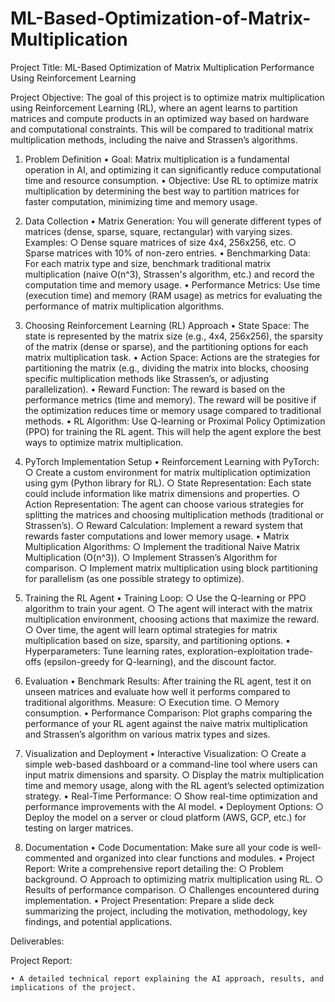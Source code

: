 # ML-Based-Optimization-of-Matrix-Multiplication

Project Title: ML-Based Optimization of Matrix Multiplication Performance Using Reinforcement Learning

Project Objective:
The goal of this project is to optimize matrix multiplication using Reinforcement Learning (RL), where an agent learns to partition matrices and compute products in an optimized way based on hardware and computational constraints. This will be compared to traditional matrix multiplication methods, including the naive and Strassen’s algorithms.

1. Problem Definition
	• Goal: Matrix multiplication is a fundamental operation in AI, and optimizing it can significantly reduce computational time and resource consumption.
	• Objective: Use RL to optimize matrix multiplication by determining the best way to partition matrices for faster computation, minimizing time and memory usage.

2. Data Collection
	• Matrix Generation: You will generate different types of matrices (dense, sparse, square, rectangular) with varying sizes. Examples:
		○ Dense square matrices of size 4x4, 256x256, etc.
		○ Sparse matrices with 10% of non-zero entries.
	• Benchmarking Data: For each matrix type and size, benchmark traditional matrix multiplication (naive O(n^3), Strassen's algorithm, etc.) and record the computation time and memory usage.
	• Performance Metrics: Use time (execution time) and memory (RAM usage) as metrics for evaluating the performance of matrix multiplication algorithms.

3. Choosing Reinforcement Learning (RL) Approach
	• State Space: The state is represented by the matrix size (e.g., 4x4, 256x256), the sparsity of the matrix (dense or sparse), and the partitioning options for each matrix multiplication task.
	• Action Space: Actions are the strategies for partitioning the matrix (e.g., dividing the matrix into blocks, choosing specific multiplication methods like Strassen’s, or adjusting parallelization).
	• Reward Function: The reward is based on the performance metrics (time and memory). The reward will be positive if the optimization reduces time or memory usage compared to traditional methods.
	• RL Algorithm: Use Q-learning or Proximal Policy Optimization (PPO) for training the RL agent. This will help the agent explore the best ways to optimize matrix multiplication.

4. PyTorch Implementation Setup
	• Reinforcement Learning with PyTorch:
		○ Create a custom environment for matrix multiplication optimization using gym (Python library for RL).
		○ State Representation: Each state could include information like matrix dimensions and properties.
		○ Action Representation: The agent can choose various strategies for splitting the matrices and choosing multiplication methods (traditional or Strassen’s).
		○ Reward Calculation: Implement a reward system that rewards faster computations and lower memory usage.
	• Matrix Multiplication Algorithms:
		○ Implement the traditional Naive Matrix Multiplication (O(n^3)).
		○ Implement Strassen’s Algorithm for comparison.
		○ Implement matrix multiplication using block partitioning for parallelism (as one possible strategy to optimize).

5. Training the RL Agent
	• Training Loop:
		○ Use the Q-learning or PPO algorithm to train your agent.
		○ The agent will interact with the matrix multiplication environment, choosing actions that maximize the reward.
		○ Over time, the agent will learn optimal strategies for matrix multiplication based on size, sparsity, and partitioning options.
	• Hyperparameters: Tune learning rates, exploration-exploitation trade-offs (epsilon-greedy for Q-learning), and the discount factor.

6. Evaluation
	• Benchmark Results: After training the RL agent, test it on unseen matrices and evaluate how well it performs compared to traditional algorithms. Measure:
		○ Execution time.
		○ Memory consumption.
	• Performance Comparison: Plot graphs comparing the performance of your RL agent against the naive matrix multiplication and Strassen’s algorithm on various matrix types and sizes.

7. Visualization and Deployment
	• Interactive Visualization:
		○ Create a simple web-based dashboard or a command-line tool where users can input matrix dimensions and sparsity.
		○ Display the matrix multiplication time and memory usage, along with the RL agent’s selected optimization strategy.
	• Real-Time Performance:
		○ Show real-time optimization and performance improvements with the AI model.
	• Deployment Options:
		○ Deploy the model on a server or cloud platform (AWS, GCP, etc.) for testing on larger matrices.

8. Documentation
	• Code Documentation: Make sure all your code is well-commented and organized into clear functions and modules.
	• Project Report: Write a comprehensive report detailing the:
		○ Problem background.
		○ Approach to optimizing matrix multiplication using RL.
		○ Results of performance comparison.
		○ Challenges encountered during implementation.
	• Project Presentation: Prepare a slide deck summarizing the project, including the motivation, methodology, key findings, and potential applications.

Deliverables:


	
Project Report:

	• A detailed technical report explaining the AI approach, results, and implications of the project.
